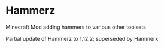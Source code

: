 # Hammerz
Minecraft Mod adding hammers to various other toolsets

Partial update of Hammerz to 1.12.2; superseded by Hammerx
